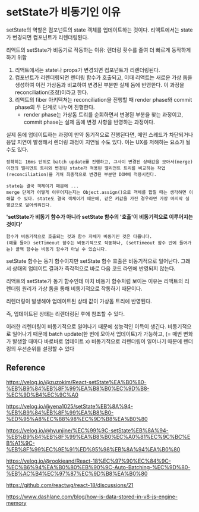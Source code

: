 # setState가 비동기인 이유
setState의 역할은 컴포넌트의 state 객체를 업데이트하는 것이다. 리액트에서는 state가 변경되면 컴포넌트가 리렌더링된다.

리액트의 setState가 비동기로 작동하는 이유: 렌더링 횟수를 줄여 더 빠르게 동작하게 하기 위함


1. 리액트에서는 state나 props가 변경되면 컴포넌트가 리렌더링된다.
2. 컴포넌트가 리렌더링되면 렌더링 함수가 호출되고, 이때 리액트는 새로운 가상 돔을 생성하여 이전 가상돔과 비교하여 변경된 부분만 실제 돔에 반영한다.
이 과정을 reconciliation(조정)이라고 한다.
3. 리액트의 fiber 아키텍쳐는 reconciliation을 진행할 때 render phase와 commit phase의 두 단계로 나누어 진행한다.
    - render phase는 가상돔 트리를 순회하면서 변경된 부분을 찾는 과정이고, commit phase는 실제 돔에 변경 사항을 반영하는 과정이다.

실제 돔에 업데이트하는 과정이 만약 동기적으로 진행된다면, 메인 스레드가 차단되거나 응답 지연이 발생해서 렌더링 과정이 지연될 수도 있다. 
이는 UX를 저해하는 요소가 될수도 있다.
```
정확히는 16ms 단위로 batch update를 진행하고, 그사이 변경된 상태값을 모아서(merge) 이전의 엘리먼트 트리와 변경된 state가 적용된 엘리먼트 트리를 비교하는 작업(reconciliation)을 거쳐 최종적으로 변경된 부분만 DOM에 적용시킨다.

state는 결국 객체이기 때문에 ...
merge 단계가 어떻게 이루어지는지는 Object.assign()으로 객체를 합칠 때는 생각하면 이해할 수 있다. state도 결국 객체이기 때문에, 같은 키값을 가진 경우라면 가장 마지막 실행값으로 덮어씌워진다.
```
**'setState가 비동기 함수가 아니라 setState 함수의 '호출'이 비동기적으로 이루어지는 것이다'**
```
함수가 비동기적으로 호출되는 것과 함수 자체가 비동기인 것은 다릅니다.
(예를 들어) setTimeout 함수는 비동기적으로 작동하나, (setTimeout 함수 안에 들어가는) 콜백 함수는 비동기 함수가 아닐 수 있습니다.
```
setState 함수는 동기 함수이지만
setState 함수 호출은 비동기적으로 일어난다.
그래서 상태의 업데이트 결과가 즉각적으로 바로 다음 코드 라인에 반영되지 않는다.

리액트의 setState가 동기 함수인데 마치 비동기 함수처럼 보이는 이유는 리액트의 리렌더링 원리가 가상 돔을 통해 비동기적으로 작동하기 때문이다.

리렌더링이 발생해야 업데이트된 상태 값이 가상돔 트리에 반영된다.

즉, 업데이트된 상태는 리렌더링된 후에 참조할 수 있다.

이러한 리렌더링이 비동기적으로 일어나기 때문에 성능적인 이득이 생긴다.
비동기적으로 일어나기 때문에 batch update(한 번에 모아서 업데이트)가 가능하고, (= 매번 변화가 발생할 때마다 바로바로 업데이트 x)
비동기적으로 리렌더링이 일어나기 때문에 렌더링의 우선순위를 설정할 수 있다

## Reference
https://velog.io/@zuzokim/React-setState%EA%B0%80-%EB%B9%84%EB%8F%99%EA%B8%B0%EC%9D%B8-%EC%9D%B4%EC%9C%A0   

https://velog.io/@yena1025/setState%EB%8A%94-%EB%B9%84%EB%8F%99%EA%B8%B0-%ED%95%A8%EC%88%98%EC%9D%B8%EA%B0%80

https://velog.io/@hyunjine/%EC%99%9C-setState%EB%8A%94-%EB%B9%84%EB%8F%99%EA%B8%B0%EC%A0%81%EC%9C%BC%EB%A1%9C-%EB%8F%99%EC%9E%91%ED%95%98%EB%8A%94%EA%B0%80

https://velog.io/@rookieand/React-18%EC%97%90%EC%84%9C-%EC%B6%94%EA%B0%80%EB%90%9C-Auto-Batching-%EC%9D%80-%EB%AC%B4%EC%97%87%EC%9D%B8%EA%B0%80

https://github.com/reactwg/react-18/discussions/21

https://www.dashlane.com/blog/how-is-data-stored-in-v8-js-engine-memory